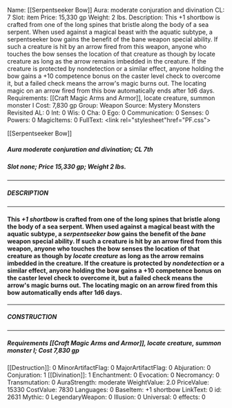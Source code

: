 Name: [[Serpentseeker Bow]]
Aura: moderate conjuration and divination
CL: 7
Slot: item
Price: 15,330 gp
Weight: 2 lbs.
Description: This +1 shortbow is crafted from one of the long spines that bristle along the body of a sea serpent. When used against a magical beast with the aquatic subtype, a serpentseeker bow gains the benefit of the bane weapon special ability. If such a creature is hit by an arrow fired from this weapon, anyone who touches the bow senses the location of that creature as though by locate creature as long as the arrow remains imbedded in the creature. If the creature is protected by nondetection or a similar effect, anyone holding the bow gains a +10 competence bonus on the caster level check to overcome it, but a failed check means the arrow's magic burns out. The locating magic on an arrow fired from this bow automatically ends after 1d6 days.
Requirements: [[Craft Magic Arms and Armor]], locate creature, summon monster I
Cost: 7,830 gp
Group: Weapon
Source: Mystery Monsters Revisited
AL: 0
Int: 0
Wis: 0
Cha: 0
Ego: 0
Communication: 0
Senses: 0
Powers: 0
MagicItems: 0
FullText: <link rel="stylesheet"href="PF.css"><div class="heading"><p class="alignleft">[[Serpentseeker Bow]]</p><div style="clear: both;"></div></div><div><h5><b>Aura </b>moderate conjuration and divination; <b>CL </b>7th</h5><h5><b>Slot </b>none; <b>Price </b>15,330 gp; <b>Weight </b>2 lbs.</h5></div><hr/><div><h5><b>DESCRIPTION</b></h5></div><hr/><div><h4><p>This <i>+1 shortbow</i> is crafted from one of the long spines that bristle along the body of a sea serpent. When used against a magical beast with the aquatic subtype, a <i>serpentseeker bow</i> gains the benefit of the <i>bane</i> weapon special ability. If such a creature is hit by an arrow fired from this weapon, anyone who touches the bow senses the location of that creature as though by <i>locate creature</i> as long as the arrow remains imbedded in the creature. If the creature is protected by <i>nondetection</i> or a similar effect, anyone holding the bow gains a +10 competence bonus on the caster level check to overcome it, but a failed check means the arrow's magic burns out. The locating magic on an arrow fired from this bow automatically ends after 1d6 days.</p></h4></div><hr/><div><h5><b>CONSTRUCTION</b></h5></div><hr/><div><h5><b>Requirements </b>[[Craft Magic Arms and Armor]], <i>locate creature</i>, <i>summon monster I</i>; <b>Cost </b>7,830 gp</h5></div>
[[Destruction]]: 0
MinorArtifactFlag: 0
MajorArtifactFlag: 0
Abjuration: 0
Conjuration: 1
[[Divination]]: 1
Enchantment: 0
Evocation: 0
Necromancy: 0
Transmutation: 0
AuraStrength: moderate
WeightValue: 2.0
PriceValue: 15330
CostValue: 7830
Languages: 0
BaseItem: +1 shortbow
LinkText: 0
id: 2631
Mythic: 0
LegendaryWeapon: 0
Illusion: 0
Universal: 0
effects: 0
